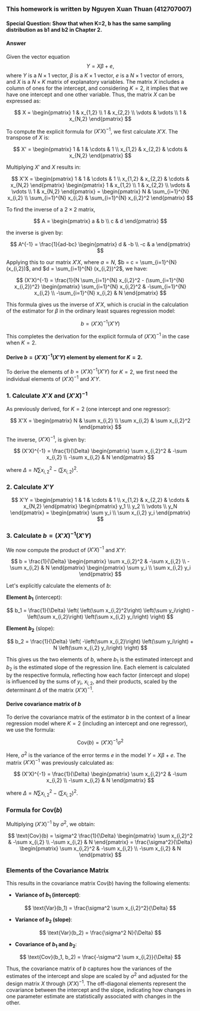 ### This homework is written by Nguyen Xuan Thuan (412707007)

#### Special Question: Show that when K=2, b has the same sampling distribution as b1 and b2 in Chapter 2.

#### Answer

Given the vector equation $$Y = X\beta + e,$$ where $Y$ is a $N \times 1$ vector, $\beta$ is a $K \times 1$ vector, $e$ is a $N \times 1$ vector of errors, and $X$ is a $N \times K$ matrix of explanatory variables. The matrix $X$ includes a column of ones for the intercept, and considering $K = 2$, it implies that we have one intercept and one other variable. Thus, the matrix $X$ can be expressed as:

$$
X = \begin{pmatrix}
1 & x_{1,2} \\
1 & x_{2,2} \\
\vdots & \vdots \\
1 & x_{N,2}
\end{pmatrix}
$$

To compute the explicit formula for $(X'X)^{-1}$, we first calculate $X'X$. The transpose of $X$ is:

$$
X' = \begin{pmatrix}
1 & 1 & \cdots & 1 \\
x_{1,2} & x_{2,2} & \cdots & x_{N,2}
\end{pmatrix}
$$

Multiplying $X'$ and $X$ results in:

$$
X'X = \begin{pmatrix}
1 & 1 & \cdots & 1 \\
x_{1,2} & x_{2,2} & \cdots & x_{N,2}
\end{pmatrix}
\begin{pmatrix}
1 & x_{1,2} \\
1 & x_{2,2} \\
\vdots & \vdots \\
1 & x_{N,2}
\end{pmatrix} 
= \begin{pmatrix}
N & \sum_{i=1}^{N} x_{i,2} \\
\sum_{i=1}^{N} x_{i,2} & \sum_{i=1}^{N} x_{i,2}^2
\end{pmatrix}
$$

To find the inverse of a $2 \times 2$ matrix, 

$$
A = \begin{pmatrix} a & b \\
c & d
\end{pmatrix}
$$

the inverse is given by:

$$
A^{-1} = \frac{1}{ad-bc} \begin{pmatrix} d & -b \\
-c & a
\end{pmatrix}
$$

Applying this to our matrix $X'X$, where $a = N$, $b = c = \sum_{i=1}^{N} (x_{i,2})$, and $d = \sum_{i=1}^{N} (x_{i,2})^2$, we have:

$$
(X'X)^{-1} = \frac{1}{N \sum_{i=1}^{N} x_{i,2}^2 - (\sum_{i=1}^{N} x_{i,2})^2} \begin{pmatrix}
\sum_{i=1}^{N} x_{i,2}^2 & -\sum_{i=1}^{N} x_{i,2} \\
-\sum_{i=1}^{N} x_{i,2} & N
\end{pmatrix}
$$

This formula gives us the inverse of $X'X$, which is crucial in the calculation of the estimator for $\beta$ in the ordinary least squares regression model:

$$
b = (X'X)^{-1}(X'Y)
$$

This completes the derivation for the explicit formula of $(X'X)^{-1}$ in the case when $K = 2$.


#### Derive $b=(X'X)^{-1}(X'Y)$ element by element for $K=2$.

To derive the elements of $b = (X'X)^{-1}(X'Y)$ for $K = 2$, we first need the individual elements of $(X'X)^{-1}$ and $X'Y$.

### 1. Calculate $X'X$ and $(X'X)^{-1}$

As previously derived, for $K = 2$ (one intercept and one regressor):

$$
X'X = \begin{pmatrix}
N & \sum x_{i,2} \\
\sum x_{i,2} & \sum x_{i,2}^2
\end{pmatrix}
$$

The inverse, $(X'X)^{-1}$, is given by:

$$
(X'X)^{-1} = \frac{1}{\Delta} \begin{pmatrix}
\sum x_{i,2}^2 & -\sum x_{i,2} \\
-\sum x_{i,2} & N
\end{pmatrix}
$$

where $\Delta = N \sum x_{i,2}^2 - (\sum x_{i,2})^2$.

### 2. Calculate $X'Y$

$$
X'Y = \begin{pmatrix}
1 & 1 & \cdots & 1 \\
x_{1,2} & x_{2,2} & \cdots & x_{N,2}
\end{pmatrix}
\begin{pmatrix}
y_1 \\
y_2 \\
\vdots \\
y_N
\end{pmatrix}
= \begin{pmatrix}
\sum y_i \\
\sum x_{i,2} y_i
\end{pmatrix}
$$

### 3. Calculate $b = (X'X)^{-1}(X'Y)$

We now compute the product of $(X'X)^{-1}$ and $X'Y$:

$$
b = \frac{1}{\Delta} \begin{pmatrix}
\sum x_{i,2}^2 & -\sum x_{i,2} \\
-\sum x_{i,2} & N
\end{pmatrix}
\begin{pmatrix}
\sum y_i \\
\sum x_{i,2} y_i
\end{pmatrix}
$$

Let's explicitly calculate the elements of $b$:

**Element $b_1$** (intercept):

$$
b_1 = \frac{1}{\Delta} \left( \left(\sum x_{i,2}^2\right) \left(\sum y_i\right) - \left(\sum x_{i,2}\right) \left(\sum x_{i,2} y_i\right) \right)
$$

**Element $b_2$** (slope):

$$
b_2 = \frac{1}{\Delta} \left( -\left(\sum x_{i,2}\right) \left(\sum y_i\right) + N \left(\sum x_{i,2} y_i\right) \right)
$$

This gives us the two elements of $b$, where $b_1$ is the estimated intercept and $b_2$ is the estimated slope of the regression line. Each element is calculated by the respective formula, reflecting how each factor (intercept and slope) is influenced by the sums of $y_i$, $x_{i,2}$, and their products, scaled by the determinant $\Delta$ of the matrix $(X'X)^{-1}$.

#### Derive covariance matrix of $b$

To derive the covariance matrix of the estimator $b$ in the context of a linear regression model where $K = 2$ (including an intercept and one regressor), we use the formula:

$$
\text{Cov}(b) = (X'X)^{-1}\sigma^2
$$

Here, $\sigma^2$ is the variance of the error terms $e$ in the model $Y = X\beta + e$. The matrix $(X'X)^{-1}$ was previously calculated as:

$$
(X'X)^{-1} = \frac{1}{\Delta} \begin{pmatrix}
\sum x_{i,2}^2 & -\sum x_{i,2} \\
-\sum x_{i,2} & N
\end{pmatrix}
$$

where $\Delta = N \sum x_{i,2}^2 - (\sum x_{i,2})^2$.

### Formula for $\text{Cov}(b)$

Multiplying $(X'X)^{-1}$ by $\sigma^2$, we obtain:

$$
\text{Cov}(b) = \sigma^2 \frac{1}{\Delta} \begin{pmatrix}
\sum x_{i,2}^2 & -\sum x_{i,2} \\
-\sum x_{i,2} & N
\end{pmatrix}
= \frac{\sigma^2}{\Delta} \begin{pmatrix}
\sum x_{i,2}^2 & -\sum x_{i,2} \\
-\sum x_{i,2} & N
\end{pmatrix}
$$

### Elements of the Covariance Matrix

This results in the covariance matrix $\text{Cov}(b)$ having the following elements:

- **Variance of $b_1$ (intercept)**:

$$
\text{Var}(b_1) = \frac{\sigma^2 \sum x_{i,2}^2}{\Delta}
$$

- **Variance of $b_2$ (slope)**:

$$
\text{Var}(b_2) = \frac{\sigma^2 N}{\Delta}
$$

- **Covariance of $b_1$ and $b_2$**:

$$
\text{Cov}(b_1, b_2) = \frac{-\sigma^2 \sum x_{i,2}}{\Delta}
$$

Thus, the covariance matrix of $b$ captures how the variances of the estimates of the intercept and slope are scaled by $\sigma^2$ and adjusted for the design matrix $X$ through $(X'X)^{-1}$. The off-diagonal elements represent the covariance between the intercept and the slope, indicating how changes in one parameter estimate are statistically associated with changes in the other.
